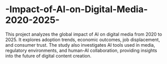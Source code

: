 # -Impact-of-AI-on-Digital-Media-2020-2025-
This project analyzes the global impact of AI on digital media from 2020 to 2025. It explores adoption trends, economic outcomes, job displacement, and consumer trust. The study also investigates AI tools used in media, regulatory environments, and human-AI collaboration, providing insights into the future of digital content creation.
